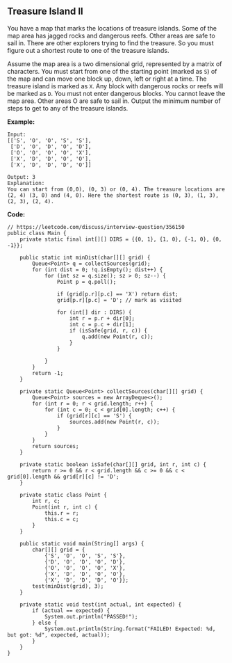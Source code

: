 ## Treasure Island II

You have a map that marks the locations of treasure islands. Some of the map area has jagged rocks and dangerous reefs. Other areas are safe to sail in. There are other explorers trying to find the treasure. So you must figure out a shortest route to one of the treasure islands.

Assume the map area is a two dimensional grid, represented by a matrix of characters. You must start from one of the starting point (marked as `S`) of the map and can move one block up, down, left or right at a time. The treasure island is marked as `X`. Any block with dangerous rocks or reefs will be marked as `D`. You must not enter dangerous blocks. You cannot leave the map area. Other areas O are safe to sail in. Output the minimum number of steps to get to any of the treasure islands.

**Example:**

```
Input:
[['S', 'O', 'O', 'S', 'S'],
 ['D', 'O', 'D', 'O', 'D'],
 ['O', 'O', 'O', 'O', 'X'],
 ['X', 'D', 'D', 'O', 'O'],
 ['X', 'D', 'D', 'D', 'O']]

Output: 3
Explanation:
You can start from (0,0), (0, 3) or (0, 4). The treasure locations are (2, 4) (3, 0) and (4, 0). Here the shortest route is (0, 3), (1, 3), (2, 3), (2, 4).
```

**Code:**

```
// https://leetcode.com/discuss/interview-question/356150
public class Main {
    private static final int[][] DIRS = {{0, 1}, {1, 0}, {-1, 0}, {0, -1}};

    public static int minDist(char[][] grid) {
        Queue<Point> q = collectSources(grid);
        for (int dist = 0; !q.isEmpty(); dist++) {
            for (int sz = q.size(); sz > 0; sz--) {
                Point p = q.poll();
                
                if (grid[p.r][p.c] == 'X') return dist;
                grid[p.r][p.c] = 'D'; // mark as visited
                
                for (int[] dir : DIRS) {
                    int r = p.r + dir[0];
                    int c = p.c + dir[1];
                    if (isSafe(grid, r, c)) {
                        q.add(new Point(r, c));
                    }
                }
                
            }
        }
        return -1;
    }
    
    private static Queue<Point> collectSources(char[][] grid) {
        Queue<Point> sources = new ArrayDeque<>();
        for (int r = 0; r < grid.length; r++) {
            for (int c = 0; c < grid[0].length; c++) {
                if (grid[r][c] == 'S') {
                    sources.add(new Point(r, c));
                }
            }
        }
        return sources;
    }
    
    private static boolean isSafe(char[][] grid, int r, int c) {
        return r >= 0 && r < grid.length && c >= 0 && c < grid[0].length && grid[r][c] != 'D';
    }
    
    private static class Point {
        int r, c;
        Point(int r, int c) {
            this.r = r;
            this.c = c;
        }
    }

    public static void main(String[] args) {        
        char[][] grid = {
            {'S', 'O', 'O', 'S', 'S'},
            {'D', 'O', 'D', 'O', 'D'},
            {'O', 'O', 'O', 'O', 'X'},
            {'X', 'D', 'D', 'O', 'O'},
            {'X', 'D', 'D', 'D', 'O'}}; 
        test(minDist(grid), 3);
    }
    
    private static void test(int actual, int expected) {
        if (actual == expected) {
            System.out.println("PASSED!");
        } else {
            System.out.println(String.format("FAILED! Expected: %d, but got: %d", expected, actual));
        }
    }
}
```
